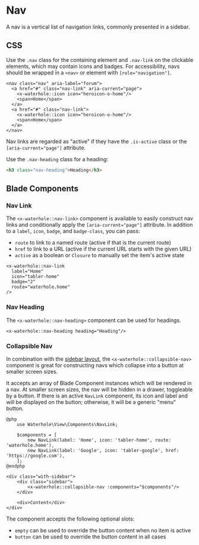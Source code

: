 # Nav

A nav is a vertical list of navigation links, commonly presented in a sidebar.

## CSS

Use the `.nav` class for the containing element and `.nav-link` on the clickable elements, which may contain icons and badges. For accessibility, navs should be wrapped in a `<nav>` or element with `[role="navigation"]`.

```blade render
<nav class="nav" aria-label="forum">
  <a href="#" class="nav-link" aria-current="page">
    <x-waterhole::icon icon="heroicon-o-home"/>
    <span>Home</span>
  </a>
  <a href="#" class="nav-link">
    <x-waterhole::icon icon="heroicon-o-home"/>
    <span>Home</span>
  </a>
</nav>
```

Nav links are regarded as "active" if they have the `.is-active` class or the `[aria-current="page"]` attribute.

Use the `.nav-heading` class for a heading:

```html render
<h3 class="nav-heading">Heading</h3>
```

## Blade Components

### Nav Link

The `<x-waterhole::nav-link>` component is available to easily construct nav links and conditionally apply the `[aria-current="page"]` attribute. In addition to a `label`, `icon`, `badge`, and `badge-class`, you can pass:

-   `route` to link to a named route (active if that is the current route)
-   `href` to link to a URL (active if the current URL starts with the given URL)
-   `active` as a boolean or `Closure` to manually set the item's active state

```blade render
<x-waterhole::nav-link
  label="Home"
  icon="tabler-home"
  badge="2"
  route="waterhole.home"
/>
```

### Nav Heading

The `<x-waterhole::nav-heading>` component can be used for headings.

```blade render
<x-waterhole::nav-heading heading="Heading"/>
```

### Collapsible Nav

In combination with the [sidebar layout](./layout.md#sidebar), the `<x-waterhole::collapsible-nav>` component is great for constructing navs which collapse into a button at smaller screen sizes.

It accepts an array of Blade Component instances which will be rendered in a nav. At smaller screen sizes, the nav will be hidden in a drawer, toggleable by a button. If there is an active `NavLink` component, its icon and label and will be displayed on the button; otherwise, it will be a generic "menu" button.

```blade render
@php
    use Waterhole\View\Components\NavLink;

    $components = [
        new NavLink(label: 'Home', icon: 'tabler-home', route: 'waterhole.home'),
        new NavLink(label: 'Google', icon: 'tabler-google', href: 'https://google.com'),
    ];
@endphp

<div class="with-sidebar">
    <div class="sidebar">
        <x-waterhole::collapsible-nav :components="$components"/>
    </div>

    <div>Content</div>
</div>
```

The component accepts the following optional slots:

-   `empty` can be used to override the button content when no item is active
-   `button` can be used to override the button content in all cases
